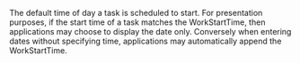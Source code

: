 ﻿The default time of day a task is scheduled to start. For presentation purposes, if the start time of a task matches the WorkStartTime, then applications may choose to display the date only. Conversely when entering dates without specifying time, applications may automatically append the WorkStartTime.